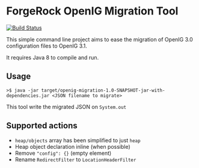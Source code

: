 ForgeRock OpenIG Migration Tool
===================================

[![Build Status](https://travis-ci.org/sauthieg/openig-migration.svg)](https://travis-ci.org/sauthieg/openig-migration)

This simple command line project aims to ease the migration of OpenIG 3.0 configuration files to OpenIG 3.1.

It requires Java 8 to compile and run.

Usage
-----------

    >$ java -jar target/openig-migration-1.0-SNAPSHOT-jar-with-dependencies.jar <JSON filename to migrate>

This tool write the migrated JSON on `System.out`

Supported actions
------------------------

* `heap/objects` array has been simplified to just `heap`
* Heap object declaration inline (when possible)
* Remove `"config": {}` (empty element)
* Rename `RedirectFilter` to `LocationHeaderFilter`
